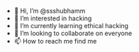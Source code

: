- 👋 Hi, I’m @ssshubhamm
- 👀 I’m interested in hacking
- 🌱 I’m currently learning ethical hacking
- 💞️ I’m looking to collaborate on everyone
- 📫 How to reach me find me

<!---
ssshubhamm/ssshubhamm is a ✨ special ✨ repository because its `README.md` (this file) appears on your GitHub profile.
You can click the Preview link to take a look at your changes.
--->
